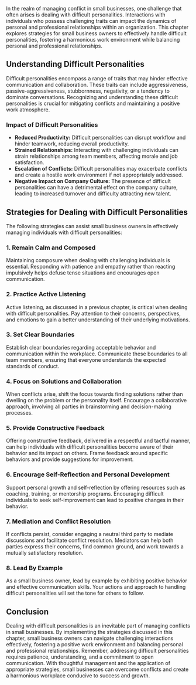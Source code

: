 
In the realm of managing conflict in small businesses, one challenge that often arises is dealing with difficult personalities. Interactions with individuals who possess challenging traits can impact the dynamics of personal and professional relationships within an organization. This chapter explores strategies for small business owners to effectively handle difficult personalities, fostering a harmonious work environment while balancing personal and professional relationships.

## Understanding Difficult Personalities

Difficult personalities encompass a range of traits that may hinder effective communication and collaboration. These traits can include aggressiveness, passive-aggressiveness, stubbornness, negativity, or a tendency to dominate conversations. Recognizing and understanding these difficult personalities is crucial for mitigating conflicts and maintaining a positive work atmosphere.

### Impact of Difficult Personalities

- **Reduced Productivity:** Difficult personalities can disrupt workflow and hinder teamwork, reducing overall productivity.
- **Strained Relationships:** Interacting with challenging individuals can strain relationships among team members, affecting morale and job satisfaction.
- **Escalation of Conflicts:** Difficult personalities may exacerbate conflicts and create a hostile work environment if not appropriately addressed.
- **Negative Impact on Company Culture:** The presence of difficult personalities can have a detrimental effect on the company culture, leading to increased turnover and difficulty attracting new talent.

## Strategies for Dealing with Difficult Personalities

The following strategies can assist small business owners in effectively managing individuals with difficult personalities:

### 1\. Remain Calm and Composed

Maintaining composure when dealing with challenging individuals is essential. Responding with patience and empathy rather than reacting impulsively helps defuse tense situations and encourages open communication.

### 2\. Practice Active Listening

Active listening, as discussed in a previous chapter, is critical when dealing with difficult personalities. Pay attention to their concerns, perspectives, and emotions to gain a better understanding of their underlying motivations.

### 3\. Set Clear Boundaries

Establish clear boundaries regarding acceptable behavior and communication within the workplace. Communicate these boundaries to all team members, ensuring that everyone understands the expected standards of conduct.

### 4\. Focus on Solutions and Collaboration

When conflicts arise, shift the focus towards finding solutions rather than dwelling on the problem or the personality itself. Encourage a collaborative approach, involving all parties in brainstorming and decision-making processes.

### 5\. Provide Constructive Feedback

Offering constructive feedback, delivered in a respectful and tactful manner, can help individuals with difficult personalities become aware of their behavior and its impact on others. Frame feedback around specific behaviors and provide suggestions for improvement.

### 6\. Encourage Self-Reflection and Personal Development

Support personal growth and self-reflection by offering resources such as coaching, training, or mentorship programs. Encouraging difficult individuals to seek self-improvement can lead to positive changes in their behavior.

### 7\. Mediation and Conflict Resolution

If conflicts persist, consider engaging a neutral third party to mediate discussions and facilitate conflict resolution. Mediators can help both parties express their concerns, find common ground, and work towards a mutually satisfactory resolution.

### 8\. Lead By Example

As a small business owner, lead by example by exhibiting positive behavior and effective communication skills. Your actions and approach to handling difficult personalities will set the tone for others to follow.

## Conclusion

Dealing with difficult personalities is an inevitable part of managing conflicts in small businesses. By implementing the strategies discussed in this chapter, small business owners can navigate challenging interactions effectively, fostering a positive work environment and balancing personal and professional relationships. Remember, addressing difficult personalities requires patience, understanding, and a commitment to open communication. With thoughtful management and the application of appropriate strategies, small businesses can overcome conflicts and create a harmonious workplace conducive to success and growth.
